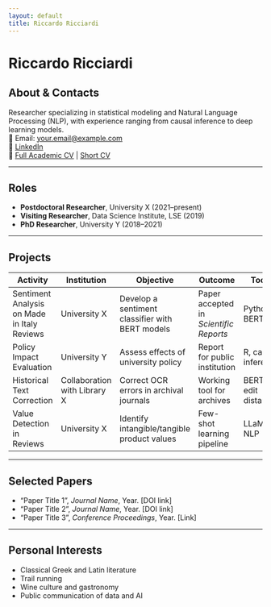 ```yaml
---
layout: default
title: Riccardo Ricciardi
---
```


# Riccardo Ricciardi

## About & Contacts
Researcher specializing in statistical modeling and Natural Language Processing (NLP), with experience ranging from causal inference to deep learning models.  
📧 Email: your.email@example.com  
🔗 [LinkedIn](https://www.linkedin.com/in/yourprofile)  
📄 [Full Academic CV](curriculum-esteso.pdf) | [Short CV](curriculum-breve.pdf)

---

## Roles
- **Postdoctoral Researcher**, University X (2021–present)
- **Visiting Researcher**, Data Science Institute, LSE (2019)
- **PhD Researcher**, University Y (2018–2021)

---

## Projects
| Activity | Institution | Objective | Outcome | Tools |
|-----------|-------------|-----------|---------|--------|
| Sentiment Analysis on Made in Italy Reviews | University X | Develop a sentiment classifier with BERT models | Paper accepted in *Scientific Reports* | Python, BERT |
| Policy Impact Evaluation | University Y | Assess effects of university policy | Report for public institution | R, causal inference |
| Historical Text Correction | Collaboration with Library X | Correct OCR errors in archival journals | Working tool for archives | BERT, edit distance |
| Value Detection in Reviews | University X | Identify intangible/tangible product values | Few-shot learning pipeline | LLaMA, NLP |

---

## Selected Papers
- “Paper Title 1”, *Journal Name*, Year. [DOI link]
- “Paper Title 2”, *Journal Name*, Year. [DOI link]
- “Paper Title 3”, *Conference Proceedings*, Year. [Link]

---

## Personal Interests
- Classical Greek and Latin literature  
- Trail running  
- Wine culture and gastronomy  
- Public communication of data and AI  
